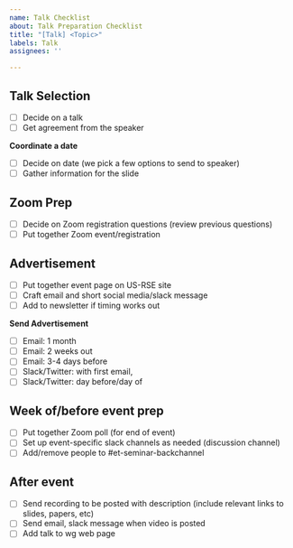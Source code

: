 ```yaml
---
name: Talk Checklist
about: Talk Preparation Checklist
title: "[Talk] <Topic>"
labels: Talk
assignees: ''

---
```


## Talk Selection
- [ ] Decide on a talk
- [ ]  Get agreement from the speaker

**Coordinate a date**
- [ ]  Decide on date (we pick a few options to send to speaker)
- [ ]  Gather information for the slide

## Zoom Prep
- [ ]  Decide on Zoom registration questions (review previous questions)
- [ ]  Put together Zoom event/registration

## Advertisement
- [ ]  Put together event page on US-RSE site
- [ ]  Craft email and short social media/slack message
- [ ]  Add to newsletter if timing works out

**Send Advertisement**
- [ ]  Email: 1 month
- [ ]  Email: 2 weeks out
 - [ ]  Email: 3-4 days before
 - [ ]  Slack/Twitter: with first email, 
- [ ]  Slack/Twitter: day before/day of

## Week of/before event prep
- [ ]  Put together Zoom poll (for end of event)
- [ ]  Set up event-specific slack channels as needed (discussion channel)
- [ ]  Add/remove people to #et-seminar-backchannel

## After event
- [ ] Send recording to be posted with description (include relevant links to slides, papers, etc)
- [ ]  Send email, slack message when video is posted
- [ ]  Add talk to wg web page
